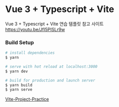 # Vue 3 + Typescript + Vite

Vue 3 + Typescript + Vite 연습 템플릿
참고 사이트 https://youtu.be/JfI5PISLr9w

### Build Setup

```bash
# install dependencies
$ yarn

# serve with hot reload at localhost:3000
$ yarn dev

# build for production and launch server
$ yarn build
$ yarn serve


```
[Vite-Project-Practice](https://misswhale.github.io/vite-project-practice/)
